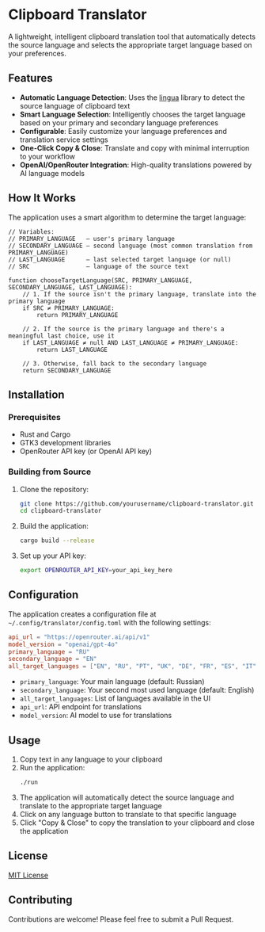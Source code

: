 # Clipboard Translator

A lightweight, intelligent clipboard translation tool that automatically detects the source language and selects the appropriate target language based on your preferences.

## Features

- **Automatic Language Detection**: Uses the [lingua](https://github.com/pemistahl/lingua-rs) library to detect the source language of clipboard text
- **Smart Language Selection**: Intelligently chooses the target language based on your primary and secondary language preferences
- **Configurable**: Easily customize your language preferences and translation service settings
- **One-Click Copy & Close**: Translate and copy with minimal interruption to your workflow
- **OpenAI/OpenRouter Integration**: High-quality translations powered by AI language models

## How It Works

The application uses a smart algorithm to determine the target language:

```
// Variables:
// PRIMARY_LANGUAGE   — user's primary language
// SECONDARY_LANGUAGE — second language (most common translation from PRIMARY_LANGUAGE)
// LAST_LANGUAGE      — last selected target language (or null)
// SRC                — language of the source text

function chooseTargetLanguage(SRC, PRIMARY_LANGUAGE, SECONDARY_LANGUAGE, LAST_LANGUAGE):
    // 1. If the source isn't the primary language, translate into the primary language
    if SRC ≠ PRIMARY_LANGUAGE:
        return PRIMARY_LANGUAGE

    // 2. If the source is the primary language and there's a meaningful last choice, use it
    if LAST_LANGUAGE ≠ null AND LAST_LANGUAGE ≠ PRIMARY_LANGUAGE:
        return LAST_LANGUAGE

    // 3. Otherwise, fall back to the secondary language
    return SECONDARY_LANGUAGE
```

## Installation

### Prerequisites

- Rust and Cargo
- GTK3 development libraries
- OpenRouter API key (or OpenAI API key)

### Building from Source

1. Clone the repository:
   ```bash
   git clone https://github.com/yourusername/clipboard-translator.git
   cd clipboard-translator
   ```

2. Build the application:
   ```bash
   cargo build --release
   ```

3. Set up your API key:
   ```bash
   export OPENROUTER_API_KEY=your_api_key_here
   ```

## Configuration

The application creates a configuration file at `~/.config/translator/config.toml` with the following settings:

```toml
api_url = "https://openrouter.ai/api/v1"
model_version = "openai/gpt-4o"
primary_language = "RU"
secondary_language = "EN"
all_target_languages = ["EN", "RU", "PT", "UK", "DE", "FR", "ES", "IT", "PL"]
```

- `primary_language`: Your main language (default: Russian)
- `secondary_language`: Your second most used language (default: English)
- `all_target_languages`: List of languages available in the UI
- `api_url`: API endpoint for translations
- `model_version`: AI model to use for translations

## Usage

1. Copy text in any language to your clipboard
2. Run the application:
   ```bash
   ./run
   ```
3. The application will automatically detect the source language and translate to the appropriate target language
4. Click on any language button to translate to that specific language
5. Click "Copy & Close" to copy the translation to your clipboard and close the application

## License

[MIT License](LICENSE)

## Contributing

Contributions are welcome! Please feel free to submit a Pull Request.
